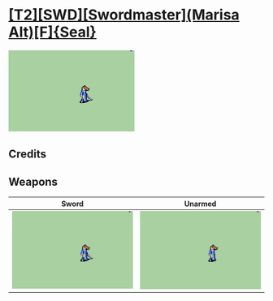 # [\[T2\]\[SWD\]\[Swordmaster\]\(Marisa Alt\)\[F\]{Seal}](./)

<img src="./1.%20Sword/Sword_000.png" alt="[T2][SWD][Swordmaster](Marisa Alt)[F]{Seal} standing" />

## Credits



## Weapons


|Sword |Unarmed |
|  :---: | :---: |
| <img alt="Sword animation" src="./1.%20Sword/Sword.gif" /> | <img alt="Unarmed animation" src="./8.%20Unarmed/Unarmed.gif" /> |
